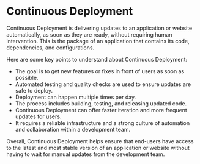 # Continuous Deployment

Continuous Deployment is delivering updates to an application or website automatically, as soon as they are ready, without requiring human intervention. This is the package of an application that contains its code, dependencies, and configurations.

Here are some key points to understand about Continuous Deployment:

* The goal is to get new features or fixes in front of users as soon as possible.
* Automated testing and quality checks are used to ensure updates are safe to deploy.
* Deployment can happen multiple times per day.
* The process includes building, testing, and releasing updated code.
* Continuous Deployment can offer faster iteration and more frequent updates for users.
* It requires a reliable infrastructure and a strong culture of automation and collaboration within a development team.

Overall, Continuous Deployment helps ensure that end-users have access to the latest and most stable version of an application or website without having to wait for manual updates from the development team.
